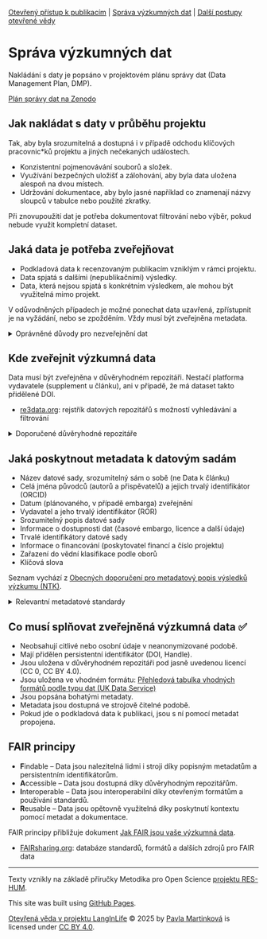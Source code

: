 [Otevřený přístup k publikacím](/osprinciples/open-access) | [Správa výzkumných dat](/osprinciples/sprava-dat) | [Další postupy otevřené vědy](/osprinciples/dalsi-postupy) 

# Správa výzkumných dat

Nakládání s daty je popsáno v projektovém plánu správy dat (Data Management Plan, DMP).

[Plán správy dat na Zenodo](https://zenodo.org/records/16419711)

## Jak nakládat s daty v průběhu projektu

Tak, aby byla srozumitelná a dostupná i v případě odchodu klíčových pracovnic\*ků projektu a jiných nečekaných událostech.

- Konzistentní pojmenovávání souborů a složek.
- Využívání bezpečných uložišť a zálohování, aby byla data uložena alespoň na dvou místech.
- Udržování dokumentace, aby bylo jasné například co znamenají názvy sloupců v tabulce nebo použité zkratky.

Při znovupoužití dat je potřeba dokumentovat filtrování nebo výběr, pokud nebude využit kompletní dataset.

## Jaká data je potřeba zveřejňovat

- Podkladová data k recenzovaným publikacím vzniklým v rámci projektu.
- Data spjatá s dalšími (nepublikačními) výsledky.
- Data, která nejsou spjatá s konkrétním výsledkem, ale mohou být využitelná mimo projekt.

V odůvodněných případech je možné ponechat data uzavřená, zpřístupnit je na vyžádání, nebo se zpožděním. Vždy musí být zveřejněna metadata.

<details markdown="1"> 
  <summary>Oprávněné důvody pro nezveřejnění dat</summary>

- Právo na ochranu soukromí
- Ochrana osobních údajů
- Důvěrnost údajů a dat
- Oprávněné obchodní zájmy, obchodní tajemství
- Práva duševního vlastnictví třetích stran
- Rozpor s oprávněnými zájmy příjemce, včetně komerčního využití dat
- Jiné oprávněné zájmy a oprávněná omezení

</details>

## Kde zveřejnit výzkumná data

Data musí být zveřejněna v důvěryhodném repozitáři. Nestačí platforma vydavatele (supplement u článku), ani v případě, že má dataset takto přidělené DOI. 

- [re3data.org](https://www.re3data.org/): rejstřík datových repozitářů s možností vyhledávání a filtrování

<details markdown="1"> 
<summary>Doporučené důvěryhodné repozitáře</summary>

  Pokud neexistuje vhodný oborový repozitář, lze využít repozitáře obecné.
- [Zenodo](https://zenodo.org/) spravuje CERN
  - Komunita projektu, ke které lze výstupy přiřadit: [zenodo.org/communities/langinlife](https://zenodo.org/communities/langinlife)
- [Figshare](https://figshare.com/) spravuje Digital Science Company
- [Dataverse](https://dataverse.org/) spravuje Harvard
- [Národní datový repozitář](https://data.narodni-repozitar.cz/) spravuje CESNET

</details>

## Jaká poskytnout metadata k datovým sadám

- Název datové sady, srozumitelný sám o sobě (ne Data k článku)
- Celá jména původců (autorů a přispěvatelů) a jejich trvalý identifikátor (ORCID)
- Datum (plánovaného, v případě embarga) zveřejnění
- Vydavatel a jeho trvalý identifikátor (ROR)
- Srozumitelný popis datové sady
- Informace o dostupnosti dat (časové embargo, licence a další údaje)
- Trvalé identifikátory datové sady
- Informace o financování (poskytovatel financí a číslo projektu)
- Zařazení do vědní klasifikace podle oborů
- Klíčová slova

Seznam vychází z [Obecných doporučení pro metadatový popis výsledků výzkumu (NTK)](https://doi.org/10.48813/yt6w-6h15).

<details markdown="1"> 
<summary>Relevantní metadatové standardy</summary>

- [Brain Imaging Data Structure](https://bids.neuroimaging.io/) (BIDS)
- [Component Metadata Specification](https://fairsharing.org/FAIRsharing.2e0599) (CMDI)
- [Investigation Description Format](https://fairsharing.org/FAIRsharing.438d45) (IDF)
- [Linguistic Annotation Format](https://fairsharing.org/FAIRsharing.3cfa81) (LAF)
- [Minimum Information about an fMRI Study](https://fairsharing.org/10.25504/FAIRsharing.s3swh2) (MIfMRI)
- [Open Language Archives Community Metadata](https://fairsharing.org/FAIRsharing.17fbae) (OLAC Metadata)

</details>

## Co musí splňovat zveřejněná výzkumná data ✅

- Neobsahují citlivé nebo osobní údaje v neanonymizované podobě.
- Mají přidělen persistentní identifikátor (DOI, Handle).
- Jsou uložena v důvěryhodném repozitáři pod jasně uvedenou licencí (CC 0, CC BY 4.0).
- Jsou uložena ve vhodném formátu: [Přehledová tabulka vhodných formátů podle typu dat (UK Data Service)](https://ukdataservice.ac.uk/learning-hub/research-data-management/format-your-data/recommended-formats)
- Jsou popsána bohatými metadaty.
- Metadata jsou dostupná ve strojově čitelné podobě.
- Pokud jde o podkladová data k publikaci, jsou s ní pomocí metadat propojena.

## FAIR principy

- **F**indable – Data jsou nalezitelná lidmi i stroji díky popisným metadatům a persistentním identifikátorům.
- **A**ccessible – Data jsou dostupná díky důvěryhodným repozitářům.
- **I**nteroperable – Data jsou interoperabilní díky otevřeným formátům a používání standardů.
- **R**eusable – Data jsou opětovně využitelná díky poskytnutí kontextu pomocí metadat a dokumentace.

FAIR principy přibližuje dokument [Jak FAIR jsou vaše výzkumná data](https://zenodo.org/records/3739188).

- [FAIRsharing.org](https://fairsharing.org/): databáze standardů, formátů a dalších zdrojů pro FAIR data


---

Texty vznikly na základě příručky Metodika pro Open Science [projektu RES-HUM](https://reshum.muni.cz).

This site was built using [GitHub Pages](https://pages.github.com/).

[Otevřená věda v projektu LangInLife](https://pavla-martinkova.github.io/osprinciples/) © 2025 by [Pavla Martinková](https://github.com/pavla-martinkova) is licensed under [CC BY 4.0](https://creativecommons.org/licenses/by/4.0/).

